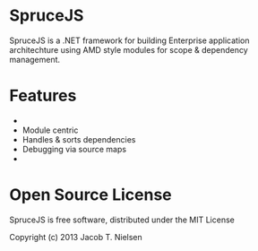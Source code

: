 SpruceJS
========

SpruceJS is a .NET framework for building Enterprise application architechture using AMD style modules
for scope & dependency management.


Features
========
* 
* Module centric
* Handles & sorts dependencies
* Debugging via source maps
* 




Open Source License
===================

SpruceJS is free software, distributed under the MIT License

Copyright (c) 2013 Jacob T. Nielsen
